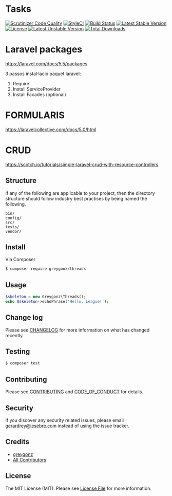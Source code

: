 # Tasks


[![Scrutinizer Code Quality](https://scrutinizer-ci.com/g/GreyGonz/Tasks/badges/quality-score.png?b=master)](https://scrutinizer-ci.com/g/GreyGonz/Tasks/?branch=master)
[![StyleCI](https://styleci.io/repos/107176545/shield?branch=master)](https://styleci.io/repos/107176545)
[![Build Status](https://travis-ci.org/GreyGonz/Tasks.svg?branch=master)](https://travis-ci.org/GreyGonz/Tasks)
[![Latest Stable Version](https://poser.pugx.org/greygonz/tasks/v/stable)](https://packagist.org/packages/greygonz/tasks)
[![License](https://poser.pugx.org/greygonz/tasks/license)](https://packagist.org/packages/greygonz/tasks)
[![Latest Unstable Version](https://poser.pugx.org/greygonz/tasks/v/unstable)](https://packagist.org/packages/greygonz/tasks)
[![Total Downloads](https://poser.pugx.org/greygonz/tasks/downloads)](https://packagist.org/packages/greygonz/tasks)

# Laravel packages

https://laravel.com/docs/5.5/packages

3 passos instal·lació paquet laravel:

1) Require
2) Install ServiceProvider
3) Install Facades (optional)

# FORMULARIS

https://laravelcollective.com/docs/5.0/html

# CRUD

https://scotch.io/tutorials/simple-laravel-crud-with-resource-controllers


## Structure

If any of the following are applicable to your project, then the directory structure should follow industry best practises by being named the following.

```
bin/        
config/
src/
tests/
vendor/
```


## Install

Via Composer

``` bash
$ composer require greygonz/threads
```

## Usage

``` php
$skeleton = new Greygonz\Threads();
echo $skeleton->echoPhrase('Hello, League!');
```

## Change log

Please see [CHANGELOG](CHANGELOG.md) for more information on what has changed recently.

## Testing

``` bash
$ composer test
```

## Contributing

Please see [CONTRIBUTING](CONTRIBUTING.md) and [CODE_OF_CONDUCT](CODE_OF_CONDUCT.md) for details.

## Security

If you discover any security related issues, please email gerardrey@iesebre.com instead of using the issue tracker.

## Credits

- [greygonz][link-author]
- [All Contributors][link-contributors]

## License

The MIT License (MIT). Please see [License File](LICENSE.md) for more information.

[ico-version]: https://img.shields.io/packagist/v/greygonz/threads.svg?style=flat-square
[ico-license]: https://img.shields.io/badge/license-MIT-brightgreen.svg?style=flat-square
[ico-travis]: https://img.shields.io/travis/greygonz/threads/master.svg?style=flat-square
[ico-scrutinizer]: https://img.shields.io/scrutinizer/coverage/g/greygonz/threads.svg?style=flat-square
[ico-code-quality]: https://img.shields.io/scrutinizer/g/greygonz/threads.svg?style=flat-square
[ico-downloads]: https://img.shields.io/packagist/dt/greygonz/threads.svg?style=flat-square

[link-packagist]: https://packagist.org/packages/greygonz/threads
[link-travis]: https://travis-ci.org/greygonz/threads
[link-scrutinizer]: https://scrutinizer-ci.com/g/greygonz/threads/code-structure
[link-code-quality]: https://scrutinizer-ci.com/g/greygonz/threads
[link-downloads]: https://packagist.org/packages/greygonz/threads
[link-author]: https://github.com/GreyGonz
[link-contributors]: ../../contributors
